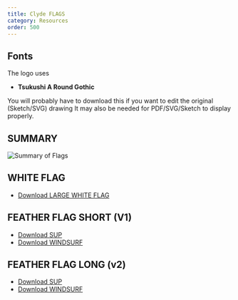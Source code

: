 ```yaml
---
title: Clyde FLAGS
category: Resources
order: 500
---
```

## Fonts
The logo uses
- **Tsukushi A Round Gothic**

You will probably have to download this if you want to edit the original (Sketch/SVG) drawing
It may also be needed for PDF/SVG/Sketch to display properly.


##  SUMMARY
![Summary of Flags](https://numbat70.github.io/clyde/files/CLYDEFLAGSSUMMARY_V1.png)

## WHITE FLAG

-  [Download LARGE WHITE FLAG](https://numbat70.github.io/clyde/files/clydelogoclyde_white_Flag_3.png)

## FEATHER FLAG SHORT (V1)

- [Download SUP](https://numbat70.github.io/clyde/files/CLYDE_SUP_FEATHER_V1.png)
- [Download WINDSURF](https://numbat70.github.io/clyde/files/CLYDE_WINDSURF_FEATHER_V1.png)

## FEATHER FLAG LONG (v2) 

- [Download SUP](https://numbat70.github.io/clyde/files/CLYDE_SUP_FEATHER_V2.png)
- [Download WINDSURF](https://numbat70.github.io/clyde/files/CLYDE_WINDSURF_FEATHER_V2.png)





